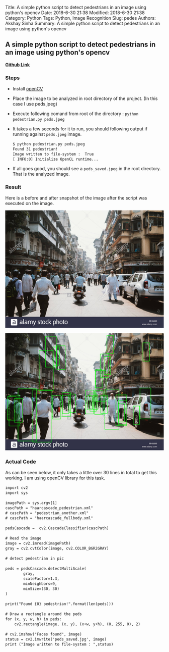 Title: A simple python script to detect pedestrians in an image using python's opencv
Date: 2018-6-30 21:38
Modified: 2018-6-30 21:38
Category: Python
Tags: Python, Image Recognition
Slug: pedes
Authors: Akshay Sinha
Summary: A simple python script to detect pedestrians in an image using python's opencv

## A simple python script to detect pedestrians in an image using python's opencv

**[Github Link](https://github.com/akshaysin/pedestrian_detect)**

### Steps

* Install [openCV](https://docs.opencv.org/3.0-beta/doc/py_tutorials/py_setup/py_setup_in_windows/py_setup_in_windows.html)
* Place the image to be analyzed in root directory of the project. (In this case I use peds.jpeg)
* Execute following comand from root of the directory : `python pedestrian.py peds.jpeg`
* It takes a few seconds for it to run, you should following output if running against `peds.jpeg` image.


      $ python pedestrian.py peds.jpeg
      Found 31 pedestrian!
      Image written to file-system :  True
      [ INFO:0] Initialize OpenCL runtime...


* If all goes good, you should see a `peds_saved.jpeg` in the root directory. That is the analyzed image.

### Result

Here is a before and after snapshot of the image after the script was executed on the image.

![Before](../images/peds.jpeg)

![After](../images/peds_saved.jpg)

### Actual Code

As can be seen below, it only takes a little over 30 lines in total to get this working. I am using openCV library for this task.


    import cv2
    import sys

    imagePath = sys.argv[1]
    cascPath = "haarcascade_pedestrian.xml"
    # cascPath = "pedestrian_another.xml"
    # cascPath = "haarcascade_fullbody.xml"

    pedsCascade =  cv2.CascadeClassifier(cascPath)

    # Read the image
    image = cv2.imread(imagePath)
    gray = cv2.cvtColor(image, cv2.COLOR_BGR2GRAY)

    # detect pedestrian in pic

    peds = pedsCascade.detectMultiScale(
            gray,
            scaleFactor=1.3,
            minNeighbors=9,
            minSize=(30, 30)
    )

    print("Found {0} pedestrian!".format(len(peds)))

    # Draw a rectangle around the peds
    for (x, y, w, h) in peds:
        cv2.rectangle(image, (x, y), (x+w, y+h), (0, 255, 0), 2)

    # cv2.imshow("Faces found", image)
    status = cv2.imwrite('peds_saved.jpg', image)
    print ("Image written to file-system : ",status)
